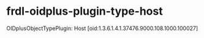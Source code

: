 # frdl-oidplus-plugin-type-host
OIDplusObjectTypePlugin: Host [oid:1.3.6.1.4.1.37476.9000.108.1000.100027]
